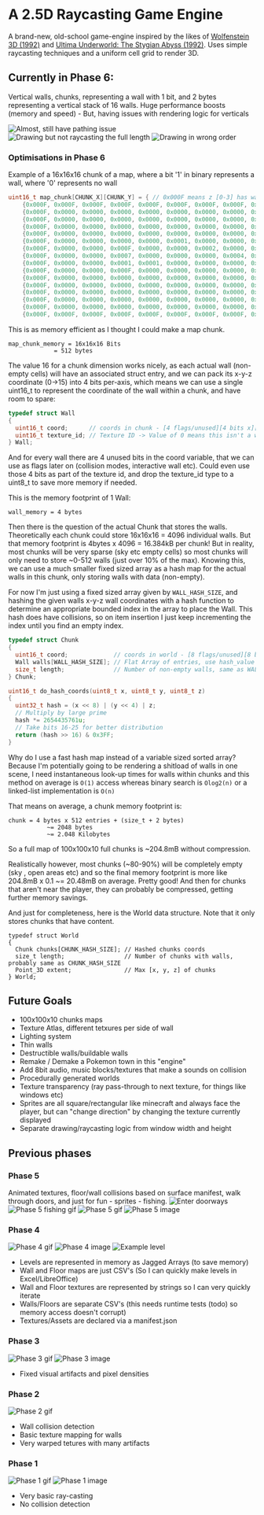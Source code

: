 # A 2.5D Raycasting Game Engine

A brand-new, old-school game-engine inspired by the likes of [Wolfenstein 3D (1992)](https://en.wikipedia.org/wiki/Wolfenstein_3D) and [Ultima Underworld: The Stygian Abyss (1992)](https://en.wikipedia.org/wiki/Ultima_Underworld:_The_Stygian_Abyss). Uses simple raycasting techniques and a uniform cell grid to render 3D.

## Currently in Phase 6:
Vertical walls, chunks, representing a wall with 1 bit, and 2 bytes representing a vertical stack of 16 walls. Huge performance boosts (memory and speed) - But, having issues with rendering logic for verticals

![Almost, still have pathing issue](https://github.com/con-dog/chunked-z-level-raycaster/blob/40ce926e33ba22ae65f028dcd8b1114dda974217/_media/phase-6/2.png)
![Drawing but not raycasting the full length](https://github.com/con-dog/chunked-z-level-raycaster/blob/40ce926e33ba22ae65f028dcd8b1114dda974217/_media/phase-6/3.png)
![Drawing in wrong order](https://github.com/con-dog/chunked-z-level-raycaster/blob/40ce926e33ba22ae65f028dcd8b1114dda974217/_media/phase-6/6.png)

### Optimisations in Phase 6
Example of a 16x16x16 chunk of a map, where a bit '1' in binary represents a wall, where '0' represents no wall

```c
uint16_t map_chunk[CHUNK_X][CHUNK_Y] = { // 0x000F means z [0-3] has walls, z [3-15] has no walls
    {0x000F, 0x000F, 0x000F, 0x000F, 0x000F, 0x000F, 0x000F, 0x000F, 0x000F, 0x000F, 0x000F, 0x000F, 0x000F, 0x000F, 0x000F, 0x000F},
    {0x000F, 0x0000, 0x0000, 0x0000, 0x0000, 0x0000, 0x0000, 0x0000, 0x0000, 0x0000, 0x0000, 0x0000, 0x0000, 0x0000, 0x0000, 0x000F},
    {0x000F, 0x0000, 0x0000, 0x0000, 0x0000, 0x0000, 0x0000, 0x0000, 0x0000, 0x0000, 0x0000, 0x0000, 0x0000, 0x0000, 0x0000, 0x000F},
    {0x000F, 0x0000, 0x0000, 0x0000, 0x0000, 0x0000, 0x0000, 0x0000, 0x0000, 0x0000, 0x0000, 0x0000, 0x0000, 0x0000, 0x0000, 0x000F},
    {0x000F, 0x0000, 0x0000, 0x0000, 0x0000, 0x0000, 0x0000, 0x0000, 0x0000, 0x0000, 0x0000, 0x0000, 0x0000, 0x0000, 0x0000, 0x000F},
    {0x000F, 0x0000, 0x0000, 0x0000, 0x0000, 0x0001, 0x0000, 0x0000, 0x0000, 0x0000, 0x0000, 0x0000, 0x0000, 0x0000, 0x0000, 0x000F},
    {0x000F, 0x0000, 0x0000, 0x000F, 0x0000, 0x0000, 0x0002, 0x0000, 0x0000, 0x0000, 0x0000, 0x0000, 0x0000, 0x0000, 0x0000, 0x000F},
    {0x000F, 0x0000, 0x0000, 0x0007, 0x0000, 0x0000, 0x0000, 0x0004, 0x0000, 0x0000, 0x0000, 0x0000, 0x0000, 0x0000, 0x0000, 0x000F},
    {0x000F, 0x0000, 0x0000, 0x0001, 0x0001, 0x0000, 0x0000, 0x0000, 0x0000, 0x0000, 0x0000, 0x0000, 0x0000, 0x0000, 0x0000, 0x000F},
    {0x000F, 0x0000, 0x0000, 0x000F, 0x0000, 0x0000, 0x0000, 0x0000, 0x0000, 0x0000, 0x0000, 0x0000, 0x0000, 0x0000, 0x0000, 0x000F},
    {0x000F, 0x0000, 0x0000, 0x0000, 0x0000, 0x0000, 0x0000, 0x0000, 0x0000, 0x0000, 0x0000, 0x0000, 0x0000, 0x0000, 0x0000, 0x000F},
    {0x000F, 0x0000, 0x0000, 0x0000, 0x0000, 0x0000, 0x0000, 0x0000, 0x0000, 0x0000, 0x0000, 0x0000, 0x0000, 0x0000, 0x0000, 0x000F},
    {0x000F, 0x0000, 0x0000, 0x0000, 0x0000, 0x0000, 0x0000, 0x0000, 0x0000, 0x0000, 0x0000, 0x0000, 0x0000, 0x0000, 0x0000, 0x000F},
    {0x000F, 0x0000, 0x0000, 0x0000, 0x0000, 0x0000, 0x0000, 0x0000, 0x0000, 0x0000, 0x0000, 0x0000, 0x0000, 0x0000, 0x0000, 0x000F},
    {0x000F, 0x0000, 0x0000, 0x0000, 0x0000, 0x0000, 0x0000, 0x0000, 0x0000, 0x0000, 0x0000, 0x0000, 0x0000, 0x0000, 0x0000, 0x000F},
    {0x000F, 0x000F, 0x000F, 0x000F, 0x000F, 0x000F, 0x000F, 0x000F, 0x000F, 0x000F, 0x000F, 0x000F, 0x000F, 0x000F, 0x000F, 0x000F}};
```

This is as memory efficient as I thought I could make a map chunk.

```plaintext
map_chunk_memory = 16x16x16 Bits
             = 512 bytes
```

The value 16 for a chunk dimension works nicely, as each actual wall (non-empty cells) will have an associated struct entry, and we can pack its x-y-z coordinate (0->15) into 4 bits per-axis, which means we can use a single uint16_t to represent the coordinate of the wall within a chunk, and have room to spare:

```c
typedef struct Wall
{
  uint16_t coord;      // coords in chunk - [4 flags/unused][4 bits x][4 bits y][4 bits z]
  uint16_t texture_id; // Texture ID -> Value of 0 means this isn't a wall, its empty
} Wall;
```

And for every wall there are 4 unused bits in the coord variable, that we can use as flags later on (collision modes, interactive wall etc). Could even use those 4 bits as part of the texture id, and drop the texture_id type to a uint8_t to save more memory if needed.

This is the memory footprint of 1 Wall:

```plaintext
wall_memory = 4 bytes
```

Then there is the question of the actual Chunk that stores the walls. Theoretically each chunk could store 16x16x16 = 4096 individual walls. But that memory footprint is 4bytes x 4096 = 16.384kB per chunk! But in reality, most chunks will be very sparse (sky etc empty cells) so most chunks will only need to store ~0-512 walls (just over 10% of the max). Knowing this, we can use a much smaller fixed sized array as a hash map for the actual walls in this chunk, only storing walls with data (non-empty). 

For now I'm just using a fixed sized array given by `WALL_HASH_SIZE`, and hashing the given walls x-y-z wall coordinates with a hash function to determine an appropriate bounded index in the array to place the Wall. This hash does have collisions, so on item insertion I just keep incrementing the index until you find an empty index. 
```c
typedef struct Chunk
{
  uint16_t coord;             // coords in world - [8 flags/unused][8 bits x][8 bits y][8 bits z]
  Wall walls[WALL_HASH_SIZE]; // Flat Array of entries, use hash_value as index into walls array
  size_t length;              // Number of non-empty walls, same as WALL_HASH_SIZE
} Chunk;

uint16_t do_hash_coords(uint8_t x, uint8_t y, uint8_t z)
{
  uint32_t hash = (x << 8) | (y << 4) | z;
  // Multiply by large prime
  hash *= 2654435761u;
  // Take bits 16-25 for better distribution
  return (hash >> 16) & 0x3FF;
}
```

Why do I use a fast hash map instead of a variable sized sorted array? Because I'm potentially going to be rendering a shitload of walls in one scene, I need instantaneous look-up times for walls within chunks and this method on average is `O(1)` access whereas binary search is `Olog2(n)` or a linked-list implementation is `O(n)`

That means on average, a chunk memory footprint is:
```plaintext
chunk = 4 bytes x 512 entries + (size_t + 2 bytes)
           ~= 2048 bytes
           ~= 2.048 Kilobytes
```

So a full map of 100x100x10 full chunks is ~204.8mB without compression. 

Realistically however, most chunks (~80-90%) will be completely empty (sky , open areas etc) and so the final memory footprint is more like 204.8mB x 0.1 ~= 20.48mB on average. Pretty good! And then for chunks that aren't near the player, they can probably be compressed, getting further memory savings. 

And just for completeness, here is the World data structure. Note that it only stores chunks that have content.

```
typedef struct World
{
  Chunk chunks[CHUNK_HASH_SIZE]; // Hashed chunks coords 
  size_t length;                 // Number of chunks with walls, probably same as CHUNK_HASH_SIZE
  Point_3D extent;               // Max [x, y, z] of chunks
} World;
```


## Future Goals
- 100x100x10 chunks maps
- Texture Atlas, different tetxures per side of wall
- Lighting system
- Thin walls
- Destructible walls/buildable walls
- Remake / Demake a Pokemon town in this "engine"
- Add 8bit audio, music blocks/textures that make a sounds on collision
- Procedurally generated worlds
- Texture transparency (ray pass-through to next texture, for things like windows etc)
- Sprites are all square/rectangular like minecraft and always face the player, but can "change direction" by changing the texture currently displayed
- Separate drawing/raycasting logic from window width and height

## Previous phases
### Phase 5

Animated textures, floor/wall collisions based on surface manifest, walk through doors, and just for fun - sprites - fishing.
![Enter doorways](https://github.com/con-dog/2.5D-raycasting-engine/blob/bbd244dfad4aa5922a7ad20163d3f4f63874540f/_media/phase-5/doors.gif)
![Phase 5 fishing gif](https://github.com/con-dog/2.5D-raycasting-engine/blob/35efbffc349788171c625aecd9ae6a6f2db17518/_media/phase-5/fishing-time.gif)
![Phase 5 gif](https://github.com/con-dog/2.5D-raycasting-engine/blob/3e8615c0fbabc73b51672c1551a10ede91257603/_media/phase-5/phase-5.gif)
![Phase 5 image](https://github.com/con-dog/2.5D-raycasting-engine/blob/6f3023fa86f8d4a3338c96a77d64b92d55bdabc6/_media/phase-5/fishing-time.png)


### Phase 4 

![Phase 4 gif](https://github.com/con-dog/2.5D-raycasting-engine/blob/1401433f57d4c0c732b924adf9c13507f07d32c8/_media/phase-4/phase-4.gif)
![Phase 4 image](https://github.com/con-dog/2.5D-raycasting-engine/blob/1401433f57d4c0c732b924adf9c13507f07d32c8/_media/phase-4/phase-4.png)
![Example level](https://github.com/con-dog/2.5D-raycasting-engine/blob/5c857ba532ab42b13a76408c7c08f4a9628c7d98/_media/phase-4/example-level.png)

- Levels are represented in memory as Jagged Arrays (to save memory)
- Wall and Floor maps are just CSV's (So I can quickly make levels in Excel/LibreOffice)
- Wall and Floor textures are represented by strings so I can very quickly iterate
- Walls/Floors are separate CSV's (this needs runtime tests (todo) so memory access doesn't corrupt)
- Textures/Assets are declared via a manifest.json

### Phase 3

![Phase 3 gif](https://github.com/con-dog/2.5D-raycasting-engine/blob/5c857ba532ab42b13a76408c7c08f4a9628c7d98/_media/phase-3/Screen%20Recording%202025-01-06%20at%207.53.50%E2%80%AFPM.gif)
![Phase 3 image](https://github.com/con-dog/2.5D-raycasting-engine/blob/5c857ba532ab42b13a76408c7c08f4a9628c7d98/_media/phase-3/phase-3.png)

- Fixed visual artifacts and pixel densities

### Phase 2

![Phase 2 gif](https://github.com/con-dog/2.5D-raycasting-engine/blob/5c857ba532ab42b13a76408c7c08f4a9628c7d98/_media/phase-2/phase-2.gif)

- Wall collision detection
- Basic texture mapping for walls
- Very warped tetures with many artifacts

### Phase 1

![Phase 1 gif](https://github.com/con-dog/2.5D-raycasting-engine/blob/5c857ba532ab42b13a76408c7c08f4a9628c7d98/_media/phase-1/phase-1.gif)
![Phase 1 image](https://github.com/con-dog/2.5D-raycasting-engine/blob/5c857ba532ab42b13a76408c7c08f4a9628c7d98/_media/phase-1/phase-1.png)

- Very basic ray-casting
- No collision detection
